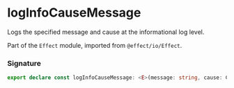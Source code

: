 # logInfoCauseMessage

Logs the specified message and cause at the informational log level.

Part of the `Effect` module, imported from `@effect/io/Effect`.

### Signature

```typescript
export declare const logInfoCauseMessage: <E>(message: string, cause: Cause.Cause<E>) => Effect<never, never, void>
```
